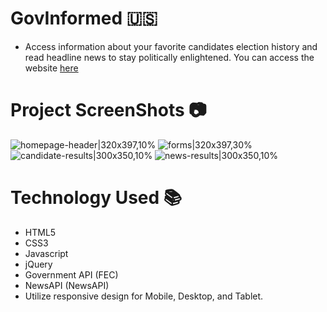 # GovInformed :us:

- Access information about your favorite candidates election history and read headline news to stay politically enlightened.
  You can access the website [here](https://oliviadavis593.github.io/govInformed/)

# Project ScreenShots :camera:

![homepage-header|320x397,10%](https://user-images.githubusercontent.com/24490819/70744119-b8ff0d00-1ce6-11ea-90b3-ce57e39d94b8.png)
![forms|320x397,30%](https://user-images.githubusercontent.com/24490819/70744227-e8157e80-1ce6-11ea-9690-bcdbb96974ed.png)
![candidate-results|300x350,10%](https://user-images.githubusercontent.com/24490819/70744298-0d09f180-1ce7-11ea-89b6-c003b501f1a2.png)
![news-results|300x350,10%](https://user-images.githubusercontent.com/24490819/70744388-3460be80-1ce7-11ea-9241-8c7b48862e0e.png)

# Technology Used :books:

- HTML5 
- CSS3
- Javascript
- jQuery
- Government API (FEC)
- NewsAPI (NewsAPI)
- Utilize responsive design for Mobile, Desktop, and Tablet. 

